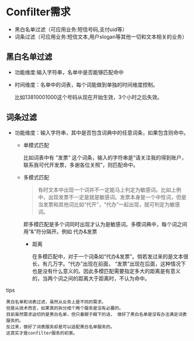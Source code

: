 # Confilter需求

* 黑白名单过滤（可应用业务:短信号码,支付uid等）
* 词条过滤（可应用业务:短信文本,用户slogan等其他一切和文本相关的业务）

## 黑白名单过滤
* 功能维度:输入字符串，名单中是否能够匹配命中
* 时间维度：名单中的词表，每个词能做到单独的时间维度控制。
    
    比如13810001000这个号码从现在开始生效，3个小时之后失效。

## 词条过滤
* 功能维度：输入字符串，其中是否包含词典中的任意词条，如果包含则命中。
    
    * 单模式匹配
    
        比如词表中有 ”发票“ 这个词条，输入的字符串是“请关注我的得到账户，联系我可代开发票，多谢各位关照”，则匹配命中。
    
    * 多模式匹配
        
        >有时文本中出现一个词并不一定能马上判定为敏感词。比如上例中，出现发票不一定是就是敏感词。发票本身是一个中性词，但是当发票和其他词比如“代开”，“代办”一起出现，就可判定为敏感词。
        
        即多模匹配是多个词同时出现才认为是敏感词。多模词典中，每个词之间用“&”符分隔开。例如 代办&发票
        
        * 距离
            
            在多模匹配中，对于一个词条如“代办&发票”。倘若发过来的是文本很长，有几万字。“代办”出现在前面， “发票”出现在后面，这种情况下也是没有什么意义的。因此多模匹配需要指定多大的距离是有意义的，当两个词之间的距离大于距离时，不认为命中。

tips
~~~
黑白名单和词表过滤，虽然从业务上是不同的需求。
但是从技术而言，如果真的拆分成个两个服务是没有必要的。 
目前虽然需求迫切的是黑白名单，但只着眼于眼下的话， 做好了黑白名单是没有办法满足词表服务的。
反过来，做好了词表服务却是可以适配黑白名单服务的。 
这其实才是confilter服务的初衷。

~~~

